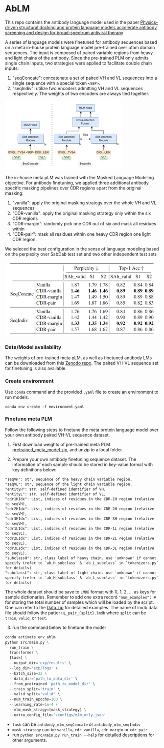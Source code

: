 # AbLM
This repo contains the antibody language model used in the paper [Physics-driven structural docking and protein language models accelerate antibody screening and design for broad-spectrum antiviral therapy](https://www.biorxiv.org/content/10.1101/2024.03.01.582176v1)

A series of language models were finetuned for antibody sequences based on a meta in-house protein language model pre-trained over pfam domain sequences. The input is composed of paired variable regions from heavy and light chains of the antibody. Since the pre-trained PLM only admits single chain inputs, two strategies were applied to facilitate double chain inputs:

1. "seqConcate": concatenate a set of paired VH and VL sequences into a single sequence with a special token `<SEP>`.
2. "seqIndiv": utilize two encoders admitting VH and VL sequences respectively. The weights of two encoders are always tied together.

![facilitate double chains](illustrations/double_chains.png)

The in-house meta pLM was trained with the Masked Language Modeling objective. For antibody finetuning, we applied three additional antibody specific masking pipelines over CDR regions apart from the original masking:

1. "vanilla": apply the original masking strategy over the whole VH and VL sequences
2. "CDR-vanilla": apply the original masking strategy only within the six CDR regions
3. "CDR-margin": randomly pick one CDR out of six and mask all residues within
4. "CDR-pair": mask all residues within one heavy CDR region one light CDR region.

We seleced the best configuration in the sense of language modeling based on the perplexity over SabDab test set and two other independent test sets

![test performance](illustrations/perf_config.png)

### Data/Model availability
The weights of pre-trained meta pLM, as well as finetuned antibody LMs can be downloaded from this [Zenodo repo](https://doi.org/10.5281/zenodo.10989935). The paired VH-VL sequence set for finetuning is also available.

### Create environment
Use `conda` command and the provided `.yaml` file to create an environment to run models.
```shell
conda env create -f environment.yaml
```

### Finetune meta PLM
Follow the following steps to finetune the meta protein language model over your own antibody paired VH-VL sequence dataset.

1. First download weights of pre-trained meta PLM [pretrained_meta_model.zip](https://zenodo.org/records/10989935), and unzip to a local folder.

2. Prepare your own antibody finetuning sequence dataset. The information of each sample should be stored in key-value format with key definitions below:
```text
"seqVH": str, sequence of the heavy chain variable region,
"seqVL": str, sequence of the light chain variable region,
"entityH": str, self-defined identifier of VH, 
"entityL": str, self-defined identifier of VL,
"cdr1HIdx": List, indices of residues in the CDR-1H region (relative to seqVH),
"cdr2HIdx": List, indices of residues in the CDR-2H region (relative to seqVH),
"cdr3HIdx": List, indices of residues in the CDR-3H region (relative to seqVH),
"cdr1LIdx": List, indices of residues in the CDR-1L region (relative to seqVL),
"cdr2LIdx": List, indices of residues in the CDR-2L region (relative to seqVL),
"cdr3LIdx": List, indices of residues in the CDR-3L region (relative to seqVL),
"subclassH": str, class label of heavy chain. use 'unknown' if cannot specify (refer to `ab_H_subclass` & `ab_L_subclass` in `tokenizers.py` for details)
"subclassL": str, class label of light chain. use 'unknown' if cannot specify (refer to `ab_H_subclass` & `ab_L_subclass` in `tokenizers.py` for details)
```
The whole dataset should be save to `LMDB` format with 0, 1, 2, ... as keys for sample dictionaries. Remember to add one extra record `"num_examples": #` for storing the total number of samples which will be loaded by the script. One can refer to the [Data.zip](https://zenodo.org/records/10989935) for detailed examples. The name of lmdb data file should follow the patter `HL_pair_{split}.lmdb` where `split` can be `train`, `valid`, or `test`.

3. run the command below to finetune the model
```python
conda activate env_ablm
python src/main.py \
  run_train \
  transformer \
  [task] \
  --output_dir='exp/results' \
  --log_dir='exp/logs' \
  --batch_size=32 \
  --data_dir='path_to_data_dir' \
  --from_pretrained 'path_to_model_dir' \
  --train_split='train' \
  --valid_split='valid' \
  --num_train_epochs=100 \
  --learning_rate=1e-4 \
  --mlm_mask_stragy=[mask_strategy] \
  --extra_config_file='/configs/mlm_only.json'
```
* `task` can be `antibody_mlm_seqConcate` or  `antibody_mlm_seqIndiv`
* `mask_strategy` can be `vanilla`, `cdr_vanilla`, `cdr_margin` or `cdr_pair`
* run `python src/main.py run_train --help` for detailed descriptions for other arguments.


